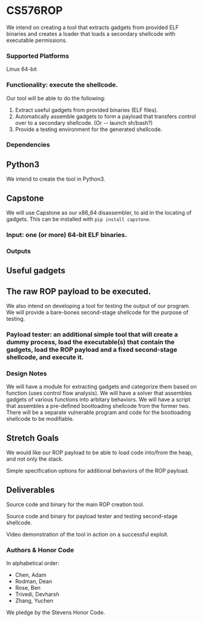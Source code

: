 # CS576ROP

We intend on creating a tool that extracts gadgets from provided ELF binaries and creates a loader that loads a secondary shellcode with executable permissions.

### Supported Platforms
Linux 64-bit

### Functionality: execute the shellcode.

Our tool will be able to do the following:
1) Extract useful gadgets from provided binaries (ELF files).
2) Automatically assemble gadgets to form a payload that transfers control over to a secondary shellcode.
    (Or -- launch sh/bash?)
3) Provide a testing environment for the generated shellcode.

### Dependencies

## Python3
We intend to create the tool in Python3.

## Capstone
We will use Capstone as our x86_64 disassembler, to aid in the locating of gadgets.
This can be installed with `pip install capstone`.

### Input: one (or more) 64-bit ELF binaries.

### Outputs
## Useful gadgets

## The raw ROP payload to be executed.

We also intend on developing a tool for testing the output of our program. We will provide a bare-bones second-stage shellcode for the purpose of testing.

### Payload tester: an additional simple tool that will create a dummy process, load the executable(s) that contain the gadgets, load the ROP payload and a fixed second-stage shellcode, and execute it.


### Design Notes

We will have a module for extracting gadgets and categorize them based on function (uses control flow analysis).
We will have a solver that assembles gadgets of various functions into arbitary behaviors.
We will have a script that assembles a pre-defined bootloading shellcode from the former two.
There will be a separate vulnerable program and code for the bootloading shellcode to be modifiable.

## Stretch Goals

We would like our ROP payload to be able to load code into/from the heap, and not only the stack.

Simple specification options for additional behaviors of the ROP payload.

## Deliverables

Source code and binary for the main ROP creation tool.

Source code and binary for payload tester and testing second-stage shellcode.

Video demonstration of the tool in action on a successful exploit.


### Authors & Honor Code
In alphabetical order:
 - Chen, Adam
 - Rodman, Dean
 - Rose, Ben
 - Trivedi, Devharsh
 - Zhang, Yuchen

We pledge by the Stevens Honor Code.
